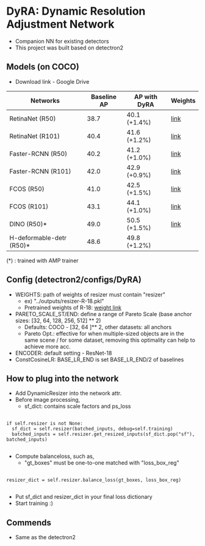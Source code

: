 # DyRA: Dynamic Resolution Adjustment Network
* Companion NN for existing detectors
* This project was built based on detectron2

## Models (on COCO)
* Download link - Google Drive

| Networks | Baseline AP | AP with DyRA | Weights | 
|---|---|---|---|
| RetinaNet (R50)  | 38.7  | 40.1 (+1.4%)  |  [link](https://drive.google.com/file/d/18Z-kc65QtU6EG4v4Tmc7c0JzTb1U8axl/view?usp=drive_link) |
| RetinaNet (R101) |  40.4 | 41.6 (+1.2%)  |  [link](https://drive.google.com/file/d/1uWjLIONmQhNuBb6ppBWcxDzVVxh4kx3H/view?usp=drive_link) |
| Faster-RCNN (R50)  | 40.2  | 41.2 (+1.0%)  | [link](https://drive.google.com/file/d/1ghuLWhXciebLNS8fu_2PfNyrQSU_ggss/view?usp=sharing)  |
| Faster-RCNN (R101)  | 42.0  | 42.9 (+0.9%)  |  [link](https://drive.google.com/file/d/1HmeIXElpKPRKRJukWC1TbzRCl4DJPAWc/view?usp=sharing) |
| FCOS (R50)  | 41.0  | 42.5 (+1.5%) | [link](https://drive.google.com/file/d/1aGA0eJwNZ0ceVt0UBi-sxkf4oEuwVsEu/view?usp=drive_link)  |
| FCOS (R101)  | 43.1  | 44.1 (+1.0%)  | [link](https://drive.google.com/file/d/1Jy3QZSqmv68brYHWCrx9trsJHtqry2i6/view?usp=drive_link) |
| DINO (R50)*  | 49.0 | 50.5 (+1.5%)  | [link](https://drive.google.com/file/d/1hRBgHbdf3FkZ5lHfbGYGLUky03HqwlrT/view?usp=sharing)  |
| H-deformable-detr (R50)*  | 48.6 | 49.8 (+1.2%)  |   |

(*) : trained with AMP trainer

## Config (detectron2/configs/DyRA)
* WEIGHTS: path of weights of resizer must contain "resizer"
  * ex) "../outputs/resizer-R-18.pkl"
  * Pretrained weights of R-18: [weight link](https://drive.google.com/file/d/1-mxrNicuyxWJcx3sc1j9PNv5i2l27BpM/view?usp=drive_link)
* PARETO_SCALE_ST/END: define a range of Pareto Scale (base anchor sizes: [32, 64, 128, 256, 512] ** 2)
  * Defaults: COCO - [32, 64 ]** 2, other datasets: all anchors
  * Pareto Opt.: effective for when multiple-sized objects are in the same scene / for some dataset, removing this optimality can help to achieve more acc.
* ENCODER: default setting - ResNet-18
* ConstCosineLR: BASE_LR_END is set BASE_LR_END/2 of baselines

## How to plug into the network
* Add DynamicResizer into the network attr.
* Before image processing,
    * sf_dict: contains scale factors and ps_loss
<pre>
  <code>
if self.resizer is not None:
  sf_dict = self.resizer(batched_inputs, debug=self.training)
  batched_inputs = self.resizer.get_resized_inputs(sf_dict.pop("sf"), batched_inputs)
  </code>
</pre>
* Compute balanceloss, such as,
   * "gt_boxes" must be one-to-one matched with "loss_box_reg"
<pre>
  <code>
resizer_dict = self.resizer.balance_loss(gt_boxes, loss_box_reg)
  </code>
</pre>
* Put sf_dict and resizer_dict in your final loss dictionary
* Start training :)

## Commends
* Same as the detectron2
